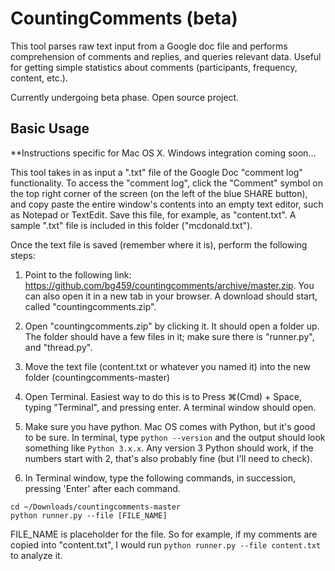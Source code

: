 # CountingComments (beta)

This tool parses raw text input from a Google doc file and performs comprehension of comments and replies, and queries relevant data. Useful for getting simple statistics about comments (participants, frequency, content, etc.).

Currently undergoing beta phase. Open source project.

## Basic Usage
**Instructions specific for Mac OS X. Windows integration coming soon...

This tool takes in as input a ".txt" file of the Google Doc "comment log" functionality. To access the "comment log", click the "Comment" symbol on the top right corner of the screen (on the left of the blue SHARE button), and copy paste the entire window's contents into an empty text editor, such as Notepad or TextEdit. Save this file, for example, as "content.txt". A sample ".txt" file is included in this folder ("mcdonald.txt").

Once the text file is saved (remember where it is), perform the following steps:

1. Point to the following link: https://github.com/bg459/countingcomments/archive/master.zip. You can also open it in a new tab in your browser. A download should start, called "countingcomments.zip".

2. Open "countingcomments.zip" by clicking it. It should open a folder up. The folder should have a few files in it; make sure there is "runner.py", and "thread.py". 

3. Move the text file (content.txt or whatever you named it) into the new folder (countingcomments-master)

4. Open Terminal. Easiest way to do this is to Press ⌘(Cmd) + Space, typing "Terminal", and pressing enter. A terminal window should open.

5. Make sure you have python. Mac OS comes with Python, but it's good to be sure. In terminal, type `python --version` and the output should look something like `Python 3.x.x`. Any version 3 Python should work, if the numbers start with 2, that's also probably fine (but I'll need to check).

6. In Terminal window, type the following commands, in succession, pressing 'Enter' after each command.
```
cd ~/Downloads/countingcomments-master
python runner.py --file [FILE_NAME]
```
FILE_NAME is placeholder for the file. So for example, if my comments are copied into "content.txt", I would run `python runner.py --file content.txt` to analyze it. 











